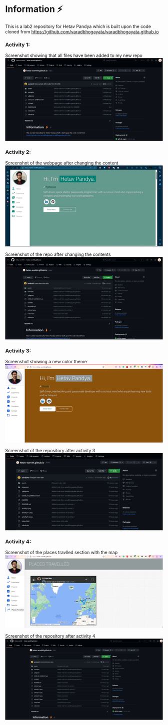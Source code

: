 # Information ⚡️
This is a lab2 repository for Hetav Pandya which is built upon the code cloned from https://github.com/varadbhogayata/varadbhogayata.github.io

### Activity 1: 
Screenshot showing that all files have been added to my new repo
![Alt text](activity1.png)

### Activity 2: 
Screenshot of the webpage after changing the content
![Alt text](activity2-1.png)

Screenshot of the repo after changing the contents
![Alt text](activity2-2.png)

### Activity 3:
Screenshot showing a new color theme
![Alt text](activity3-1.png)

Screenshot of the repository after activity 3
![Alt text](activity3-2.png)

### Activity 4:
Screenshot of the places travlled section with the map
![Alt text](activity4-1.png)

Screenshot of the repository after activity 4
![Alt text](activity4-2.png)

